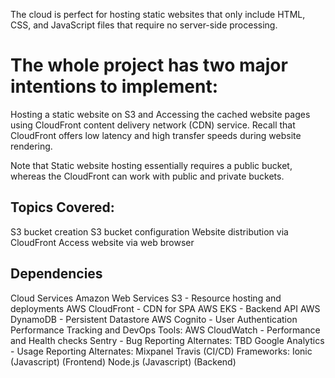The cloud is perfect for hosting static websites that only include HTML, CSS, and JavaScript files that require no server-side processing. 
# The whole project has two major intentions to implement:
Hosting a static website on S3 and
Accessing the cached website pages using CloudFront content delivery network (CDN) service. Recall that CloudFront offers low latency and high transfer speeds during website rendering.


Note that Static website hosting essentially requires a public bucket, whereas the CloudFront can work with public and private buckets.


## Topics Covered:
 S3 bucket creation
 S3 bucket configuration
 Website distribution via CloudFront
 Access website via web browser

## Dependencies
Cloud Services
Amazon Web Services S3 - Resource hosting and deployments
AWS CloudFront - CDN for SPA
AWS EKS - Backend API
AWS DynamoDB - Persistent Datastore
AWS Cognito - User Authentication
Performance Tracking and DevOps Tools:
AWS CloudWatch - Performance and Health checks
Sentry - Bug Reporting
Alternates:
TBD
Google Analytics - Usage Reporting
Alternates:
Mixpanel
Travis (CI/CD)
Frameworks:
Ionic (Javascript) (Frontend)
Node.js (Javascript) (Backend)
